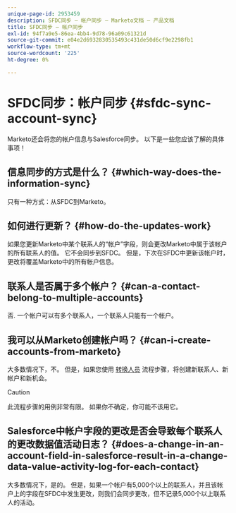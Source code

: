 ```yaml
---
unique-page-id: 2953459
description: SFDC同步 — 帐户同步 — Marketo文档 — 产品文档
title: SFDC同步 — 帐户同步
exl-id: 94f7a9e5-86ea-4bb4-9d78-96a09c61321d
source-git-commit: e04e2d6932830535493c431de50d6cf9e2298fb1
workflow-type: tm+mt
source-wordcount: '225'
ht-degree: 0%

---
```


# SFDC同步：帐户同步 {#sfdc-sync-account-sync}

Marketo还会将您的帐户信息与Salesforce同步。 以下是一些您应该了解的具体事项！

## 信息同步的方式是什么？ {#which-way-does-the-information-sync}

只有一种方式：从SFDC到Marketo。

## 如何进行更新？ {#how-do-the-updates-work}

如果您更新Marketo中某个联系人的“帐户”字段，则会更改Marketo中属于该帐户的所有联系人的值。 它不会同步到SFDC。 但是，下次在SFDC中更新该帐户时，更改将覆盖Marketo中的所有帐户信息。

## 联系人是否属于多个帐户？  {#can-a-contact-belong-to-multiple-accounts}

否. 一个帐户可以有多个联系人，一个联系人只能有一个帐户。

## 我可以从Marketo创建帐户吗？ {#can-i-create-accounts-from-marketo}

大多数情况下，不。 但是，如果您使用 [转换人员](/help/marketo/product-docs/core-marketo-concepts/smart-campaigns/flow-actions/convert-person.md) 流程步骤，将创建新联系人、新帐户和新机会。

>[!CAUTION]
>
>此流程步骤的用例非常有限。 如果你不确定，你可能不该用它。

## Salesforce中帐户字段的更改是否会导致每个联系人的更改数据值活动日志？  {#does-a-change-in-an-account-field-in-salesforce-result-in-a-change-data-value-activity-log-for-each-contact}

大多数情况下，是的。 但是，如果一个帐户有5,000个以上的联系人，并且该帐户上的字段在SFDC中发生更改，则我们会同步更改，但不记录5,000个以上联系人的活动。

